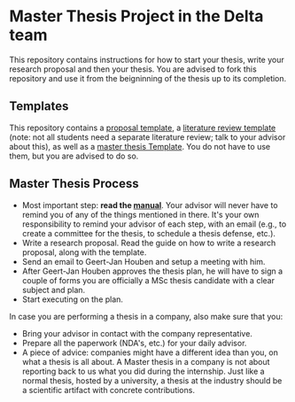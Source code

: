 # Master Thesis Project in the Delta team

This repository contains instructions for how to start your thesis, write your research proposal and then your thesis. You are advised to fork this repository and use it from the beigninning of the thesis up to its completion. 

## Templates
This repository contains a [proposal template](proposal), a [literature review template](literature-review) (note: not all students need a separate literature review; talk to your advisor about this), as well as a [master thesis Template](thesis). You do not have to use them, but you are advised to do so.

## Master Thesis Process

- Most important step: **read the [manual](https://www.tudelft.nl/en/student/faculties/eemcs-student-portal/education/graduation-policy-msc/summary-of-procedure/)**. Your advisor will never have to remind you of any of the things mentioned in there. It's your own responsibility to remind your advisor of each step, with an email (e.g., to create a committee for the thesis, to schedule a thesis defense, etc.). 
- Write a research proposal. Read the guide on how to write a research proposal, along with the template. 
- Send an email to Geert-Jan Houben and setup a meeting with him.
- After Geert-Jan Houben approves the thesis plan, he will have to sign a couple of forms you are officially a MSc thesis candidate with a clear subject and plan.
- Start executing on the plan.

In case you are performing a thesis in a company, also make sure that you:

- Bring your advisor in contact with the company representative.
- Prepare all the paperwork (NDA's, etc.) for your daily advisor.
- A piece of advice: companies might have a different idea than you, on what a thesis is all about. A Master thesis in a company is not about reporting back to us what you did during the internship. Just like a normal thesis, hosted by a university, a thesis at the industry should be a scientific artifact with concrete contributions.



